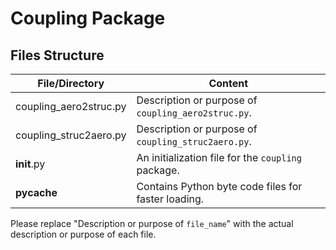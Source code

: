 # Coupling Package

## Files Structure
| File/Directory | Content |
| -------------- | ------- |
| coupling_aero2struc.py | Description or purpose of `coupling_aero2struc.py`. |
| coupling_struc2aero.py | Description or purpose of `coupling_struc2aero.py`. |
| __init__.py | An initialization file for the `coupling` package. |
| __pycache__ | Contains Python byte code files for faster loading. |

Please replace "Description or purpose of `file_name`" with the actual description or purpose of each file.